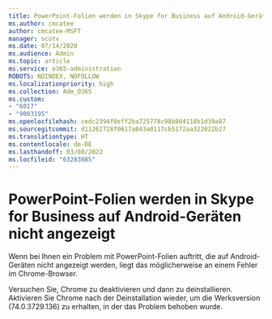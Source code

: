 ```yaml
---
title: PowerPoint-Folien werden in Skype for Business auf Android-Geräten nicht angezeigt
ms.author: cmcatee
author: cmcatee-MSFT
manager: scotv
ms.date: 07/14/2020
ms.audience: Admin
ms.topic: article
ms.service: o365-administration
ROBOTS: NOINDEX, NOFOLLOW
ms.localizationpriority: high
ms.collection: Adm_O365
ms.custom:
- "6017"
- "9003195"
ms.openlocfilehash: cedc2394f0eff2ba725778c98b804118b1d39a87
ms.sourcegitcommit: d11262728f0617a843a0117cb5172aa322022b27
ms.translationtype: HT
ms.contentlocale: de-DE
ms.lasthandoff: 03/08/2022
ms.locfileid: "63283085"
---
```

# <a name="powerpoint-slides-not-showing-in-skype-for-business-on-android-devices"></a>PowerPoint-Folien werden in Skype for Business auf Android-Geräten nicht angezeigt

Wenn bei Ihnen ein Problem mit PowerPoint-Folien auftritt, die auf Android-Geräten nicht angezeigt werden, liegt das möglicherweise an einem Fehler im Chrome-Browser.

Versuchen Sie, Chrome zu deaktivieren und dann zu deinstallieren. Aktivieren Sie Chrome nach der Deinstallation wieder, um die Werksversion (74.0.3729.136) zu erhalten, in der das Problem behoben wurde.